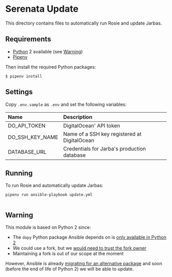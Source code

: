 # Serenata Update

This directory contains files to automatically run Rosie and update Jarbas.

## Requirements

* [Python](https://python.org) 2 available (see [Warning](#warning))
* [Pipenv](https://pipenv.readthedocs.io/)

Then install the required Python packages:

```console
$ pipenv install
```

## Settings

Copy `.env.sample` as `.env` and set the following variables:

| Name | Description |
|:-----|:------------|
| DO_API_TOKEN | DigitalOcean' API token |
| DO_SSH_KEY_NAME | Name of a SSH key registered at DigitalOcean |
| DATABASE_URL| Credentials for Jarba's production database |

## Running

To run Rosie and automatically update Jarbas:

```console
pipenv run ansible-playbook update.yml
```

```console
```

## Warning

This module is based on Python 2 since:

* The `dopy` Python package Ansible depends on is
  [only available in Python 2](https://github.com/Wiredcraft/dopy/issues/61)
* We could use a fork, but we
  [would need to trust the fork owner](https://github.com/okfn-brasil/serenata-de-amor/pull/449#discussion_r253397600)
* Maintaining a fork is out of our scope at the moment

However, Ansible is already
[migrating for an alternative package](https://github.com/ansible/ansible/pull/33984)
and soon (before the end of life of Python 2) we will be able to update.
